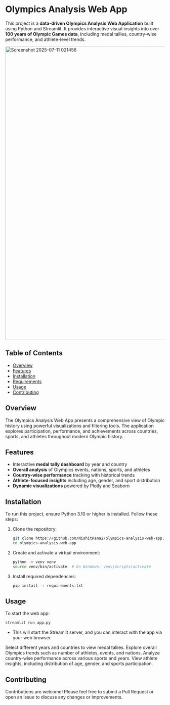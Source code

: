 # Olympics Analysis Web App

This project is a **data-driven Olympics Analysis Web Application** built using Python and Streamlit. It provides interactive visual insights into over **100 years of Olympic Games data**, including medal tallies, country-wise performance, and athlete-level trends.

<img width="1792" height="929" alt="Screenshot 2025-07-11 021456" src="https://github.com/user-attachments/assets/8f51471d-bea1-4351-8756-d29a3579507c" />

## Table of Contents
- [Overview](#overview)
- [Features](#features)
- [Installation](#installation)
- [Requirements](#requirements)
- [Usage](#usage)
- [Contributing](#contributing)

## Overview

The Olympics Analysis Web App presents a comprehensive view of Olympic history using powerful visualizations and filtering tools. The application explores participation, performance, and achievements across countries, sports, and athletes throughout modern Olympic history.

## Features

- Interactive **medal tally dashboard** by year and country  
- **Overall analysis** of Olympics events, nations, sports, and athletes  
- **Country-wise performance** tracking with historical trends  
- **Athlete-focused insights** including age, gender, and sport distribution  
- **Dynamic visualizations** powered by Plotly and Seaborn

## Installation

To run this project, ensure Python 3.10 or higher is installed. Follow these steps:

1. Clone the repository:
    ```bash
    git clone https://github.com/NishitRana2/olympics-analysis-web-app.git
    cd olympics-analysis-web-app
    ```

2. Create and activate a virtual environment:
    ```bash
    python -m venv venv
    source venv/bin/activate  # On Windows: venv\Scripts\activate
    ```

3. Install required dependencies:
    ```bash
    pip install -r requirements.txt
    ```

## Usage

To start the web app:

```bash
streamlit run app.py
```

- This will start the Streamlit server, and you can interact with the app via your web browser.

Select different years and countries to view medal tallies.
Explore overall Olympics trends such as number of athletes, events, and nations.
Analyze country-wise performance across various sports and years.
View athlete insights, including distribution of age, gender, and sports participation.

## Contributing
Contributions are welcome! Please feel free to submit a Pull Request or open an issue to discuss any changes or improvements.
